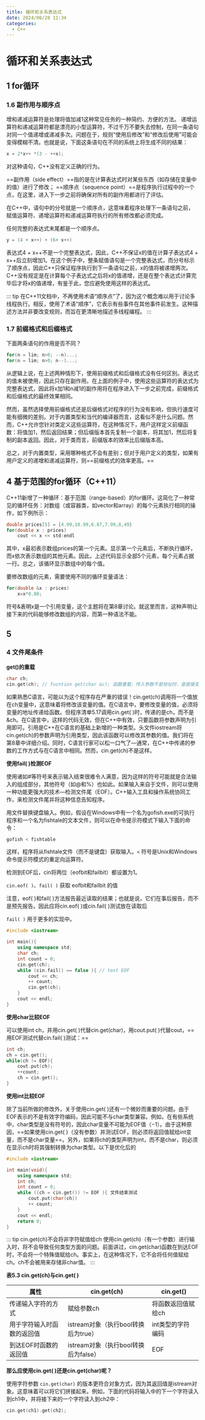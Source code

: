 ```yaml
---
title: 循环和关系表达式
date: 2024/06/28 11:34
categories:
  - C++
---
```

# 循环和关系表达式

## 1 for循环

### 1.6 副作用与顺序点

增和递减运算符是处理将值加减1这种常见任务的一种简约、方便的方法。
递增运算符和递减运算符都是漂亮的小型运算符，不过千万不要失去控制，在同一条语句对同一个值递增或递减多次。问题在于，规则“使用后修改”和“修改后使用”可能会变得模糊不清。也就是说，下面这条语句在不同的系统上将生成不同的结果：

```cpp
x = 2*x++ *(3 - ++x);
```

对这种语句，C++没有定义正确的行为。

==副作用（side effect）==指的是在计算表达式时对某些东西（如存储在变量中的值）进行了修改；
==顺序点（sequence point）==是程序执行过程中的一个点，在这里，进入下一步之前将确保对所有的副作用都进行了评估。

在C++中，语句中的分号就是一个顺序点，这意味着程序处理下一条语句之前，赋值运算符、递增运算符和递减运算符执行的所有修改都必须完成。

任何完整的表达式末尾都是一个顺序点。

```cpp
y = (4 + x++) + (6+ x++)
```

表达式4 + x++不是一个完整表达式，因此，C++不保证x的值在计算子表达式4 + x++后立刻增加1。在这个例子中，整条赋值语句是一个完整表达式，而分号标示了顺序点，因此C++只保证程序执行到下一条语句之前，x的值将被递增两次。C++没有规定是在计算每个子表达式之后将x的值递增，还是在整个表达式计算完毕后才将x的值递增，有鉴于此，您应避免使用这样的表达式。

::: tip 
在C++11文档中，不再使用术语“顺序点”了，因为这个概念难以用于讨论多线程执行。相反，使用了术语“顺序”，它表示有些事件在其他事件前发生。这种描述方法并非要改变规则，而旨在更清晰地描述多线程编程。
:::

### 1.7 前缀格式和后缀格式

下面两条语句的作用是否不同？
```cpp
for(n = lim; n>0; --n)...;
for(n = lim; n>0; n--)...;
```

从逻辑上说，在上述两种情形下，使用前缀格式和后缀格式没有任何区别。表达式的值未被使用，因此只存在副作用。在上面的例子中，使用这些运算符的表达式为完整表达式，因此将x加1和n减1的副作用将在程序进入下一步之前完成，前缀格式和后缀格式的最终效果相同。

然而，虽然选择使用前缀格式还是后缀格式对程序的行为没有影响，但执行速度可能有细微的差别。对于内置类型和当代的编译器而言，这看似不是什么问题。然而，C++允许您针对类定义这些运算符，在这种情况下，用户这样定义前缀函数：将值加1，然后返回结果；但后缀版本首先复制一个副本，将其加1，然后将复制的副本返回。因此，对于类而言，前缀版本的效率比后缀版本高。

总之，对于内置类型，采用哪种格式不会有差别；但对于用户定义的类型，如果有用户定义的递增和递减运算符，则==前缀格式的效率更高。==

## 4 基于范围的for循环（C++11）

C++11新增了一种循环：基于范围（range-based）的for循环。这简化了一种常见的循环任务：对数组（或容器类，如vector和array）的每个元素执行相同的操作，如下例所示：

```cpp
double prices[5] = {4.99,10.99,6.87,7.99,8,49}
for(double x : prices)
	cout << x << std:endl
```

其中，x最初表示数组prices的第一个元素。显示第一个元素后，不断执行循环，而x依次表示数组的其他元素。因此，上述代码显示全部5个元素，每个元素占据一行。总之，该循环显示数组中的每个值。

要修改数组的元素，需要使用不同的循环变量语法：
```cpp
for(double &x : prices)
	x=x*0.80;
```

符号&表明x是一个引用变量，这个主题将在第8章讨论。就这里而言，这种声明让接下来的代码能够修改数组的内容，而第一种语法不能。

## 5

### 4 文件尾条件

**get()的重载**

```cpp
char ch;
cin.get(ch); // fucntion get(char &c); 函数重载，传入参数不是地址时，是直接变量时，调用形参为引用变量的get函数
```

如果熟悉C语言，可能以为这个程序存在严重的错误！cin.get(ch)调用将一个值放在ch变量中，这意味着将修改该变量的值。在C语言中，要修改变量的值，必须将变量的地址传递给函数。但程序清单5.17调用cin.get( )时，传递的是ch，而不是&ch。在C语言中，这样的代码无效，但在C++中有效，只要函数将参数声明为引用即可。引用是C++在C语言的基础上新增的一种类型。头文件iostream将cin.get(ch)的参数声明为引用类型，因此该函数可以修改其参数的值。我们将在第8章中详细介绍。同时，C语言行家可以松一口气了—通常，在C++中传递的参数的工作方式与在C语言中相同。然而，cin.get(ch)不是这样。

**使用fail( )检测EOF**

使用诸如#等符号来表示输入结束很难令人满意，因为这样的符号可能就是合法输入的组成部分，其他符号（如@和%）也如此。如果输入来自于文件，则可以使用一种功能更强大的技术—检测文件尾（EOF）。C++输入工具和操作系统协同工作，来检测文件尾并将这种信息告知程序。

用文件替换键盘输入。例如，假设在Windows中有一个名为gofish.exe的可执行程序和一个名为fishtale的文本文件，则可以在命令提示符模式下输入下面的命令：
```cpp
gofish < fishtable
```

这样，程序将从fishtale文件（而不是键盘）获取输入。`<` 符号是Unix和Windows命令提示符模式的重定向运算符。

检测到EOF后，cin将两位（eofbit和failbit）都设置为1。

`cin.eof( )`、`fail( )` 获取 eofbit和failbit 的值

注意，eof( )和fail( )方法报告最近读取的结果；也就是说，它们在事后报告，而不是预先报告。因此应将cin.eof( )或cin.fail( )测试放在读取后

`fail( )` 用于更多的实现中。

```cpp
#include <iostream>

int main(){
    using namespace std;
    char ch;
    int count = 0;
    cin.get(ch);
    while (cin.fail() == false ){ // text EOF
        cout << ch;
        ++ count;
        cin.get(ch);
    }
    cout << endl;
}
```

**使用char比较EOF**

可以使用int ch，并用cin.get( )代替cin.get(char)，用cout.put( )代替cout，==用EOF测试代替cin.fail( )测试：==
```cpp
int ch;
ch = cin.get();
while(ch != EOF){
	cout.put(ch);
	++count;
	ch = cin.get();
}
```

**使用int比较EOF**

除了当前所做的修改外，关于使用cin.get( )还有一个微妙而重要的问题。由于EOF表示的不是有效字符编码，因此可能不与char类型兼容。例如，在有些系统中，char类型是没有符号的，因此char变量不可能为EOF值（−1）。由于这种原因，==如果使用cin.get( )（没有参数）并测试EOF，则必须将返回值赋给int变量，而不是char变量==。另外，如果将ch的类型声明为int，而不是char，则必须在显示ch时将其强制转换为char类型。以下是优化后的

```cpp
#include <iostream>

int main(void){
    using namespace std;
    int ch;
    int count = 0;
    while ((ch = cin.get()) != EOF ){ 文件结束测试
        cout.put(char(ch))
        ++ count;
    }
    cout << endl;
    return 0;
}
```

::: tip cin.get(ch)不会将非字符赋值给ch
使用cin.get(ch)（有一个参数）进行输入时，将不会导致任何类型方面的问题。前面讲过，cin.get(char)函数在到达EOF时，不会将一个特殊值赋给ch。事实上，在这种情况下，它不会将任何值赋给ch。ch不会被用来存储非char值。
:::

**表5.3 cin.get(ch)与cin.get( )**

| 属性            | cin.get(ch)                | cin.get()  |
| ------------- | -------------------------- | ---------- |
| 传递输入字符的方式     | 赋给参数ch                     | 将函数返回值赋给ch |
| 用于字符输入时函数的返回值 | istream对象（执行bool转换后为true）  | int类型的字符编码 |
| 到达EOF时函数的返回值  | istream对象（执行bool转换后为false） | EOF        |

**那么应使用cin.get( )还是cin.get(char)呢？**

使用字符参数 `cin.get(char)` 的版本更符合对象方式，因为其返回值是istream对象。这意味着可以将它们拼接起来。例如，下面的代码将输入中的下一个字符读入到ch1中，并将接下来的一个字符读入到ch2中：

```cpp
cin.get(ch1).get(ch2);
```


